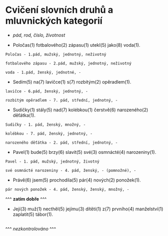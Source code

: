 # Cvičení slovních druhů a mluvnických kategorií

- *pád, rod, číslo, životnost*

- Poločas(1) fotbalového(2) zápasu(1) utekl(5) jako(8) voda(1).
```
Poločas - 1.pád, mužský, jednotný, neživotný

fotbalového zápasu - 2.pád, mužský, jednotný, neživotný

voda - 1.pád, ženský, jednotné, - 
```

- Sedím(5) na(7) lavičce(1) s(7) rozbitým(2) opěradlem(1).
```
lavičce - 6.pád, ženský, jednotný, -

rozbitým opěradlem - 7. pád, střední, jednotný, - 
```


- Sudičky(1) stály(5) nad(7) kolébkou(1) čerstvě(6) narozeného(2) děťátka(1).
```
Sudičky - 1. pád, ženský, množný, -

kolébkou - 7. pád, ženský, jednotný, - 

narozeného děťátka - 2. pád, střední, jednotný, -
```

- Pavel(1) bude(5) brzy(6) slavit(5) své(3) osmnácté(4) narozeniny(1).
```
Pavel - 1. pád, mužský, jednotný, životný

své osmnácté narozeniny - 4. pád, ženský, - (pomnožné), - 
```

- Právě(6) jsem(5) prochodila(5) pár(4) nových(2) ponožek(1).
```
pár nových ponožek - 4. pád, ženský, ženský, množný, -
```

^^^ **zatím dobře** ^^^

- Její(3) muž(1) necthěl(5) jejímu(3) dítěti(1) z(7) prvního(4) manželství(1) zaplatit(5) tábor(1).
```

```

^^^ *nezkontrolováno* ^^^